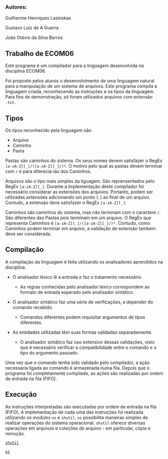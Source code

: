 ### Autores:
Guilherme Henriques Lasinskas

Gustavo Luiz de A Guerra

João Otávio da Silva Barros

## Trabalho de ECOM06

Este programa é um compilador para a linguagem desenvolvida na disciplina ECOM06.

Foi proposto pelos alunos o desenvolvimento de uma linguagem natural para a manipulação de um sistema de arquivos.
Este programa compila a linguagem criada, reconhecendo as instruções e os tipos da linguagem.
Para fins de demonstração, só foram utilizados arquivos com extensão `.txt`.

## Tipos

Os tipos reconhecido pela linguagem são:
- Arquivo
- Caminho
- Pasta

Pastas são caminhos do sistema. Os seus nomes devem satisfazer o RegEx `[a-zA-Z][_]/([a-zA-Z][_]/)*`.
O motivo pelo qual as pastas devem terminar com `/` é para difereciá-las dos Caminhos.

Arquivos são o tipo mais simples da liguagem. São reprensentados pelo RegEx `[a-zA-Z][_]`.
Durante a implementação deste compilador foi necessário considerar as extensões dos arquivos.
Portanto, podem ser utilizadas extensões adicionando um ponto (`.`) ao final de um arquivo.
Contudo, a extensão deve satisfazer o RegEx `[a-zA-Z][_]`.

Caminhos são caminhos do sistema, mas não terminam com o caractere `/`.
São diferentes das Pastas pois terminam em um arquivo.
O RegEx que representa Caminhos é `[a-zA-Z][_]/([a-zA-Z][_]/)*`.
Contudo, como Caminhos podem terminar em arquivo, a validação de extensão também deve ser considerada.

## Compilação

A compilação da linguagem é feita utilizando os analisadores aprendidos na disciplina.

- O analisador léxico lê a entrada e faz o tratamento necessário.
    - As regras conhecidas pelo analisador léxico correspondem ao formato de entrada esperado pelo analisador sintático.

- O analisador sintático faz uma série de verificações, a depender do comando recebido.
    - Comandos diferentes podem requisitar argumentos de tipos diferentes.

- As entidades utilizadas têm suas formas validadas separadamente.
    - O analisador sintático faz uso extensivo dessas validações, visto que é necessário verificar a compatibilidade entre o comando e o tipo do argumento passado.

Uma vez que o comando tenha sido validado pelo compilador, a ação necessária ligada ao comando é armazenada numa fila.
Depois que o programa foi completamente compilado, as ações são realizadas por ordem de entrada na fila (FIFO).

## Execução

As instruções interpretadas são executadas por ordem de entrada na fila (FIFO).
A implementação de cada uma das instruções foi realizada utilizando os *modules* `os` e `shutil`.
`os` possibilita maneiras simples de realizar operações do sistema operacional.
`shutil` oferece diversas operações em arquivos e coleções de arquivo - em particular, cópia e remoção.

[`shutil`](https://docs.python.org/3/library/shutil.html)

[`os`](https://docs.python.org/3/library/os.html#module-os)